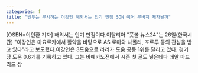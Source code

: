 ```yaml
---
categories: f
title: "벤투는 무시하는 이강인 해외서는 인기 만점 SON 이어 무버지 제자될까"
---
```

[OSEN=이인환 기자] 해외서는 인기 만점이다.이탈리아 "풋볼 뉴스24"는 26일(한국시간) "이강인은 마요르카에서 활약을 바탕으로 AS 로마와 나폴리, 포르투 등의 관심을 받고 있다"라고 보도했다.이강인은 3도움으로 라리가 도움 공동 1위를 달리고 있다. 경기당 도움 0.6개를 기록하고 있다. 그는 바예카노전에서 시즌 첫 골도 넣은데다 레알 마드리드 상